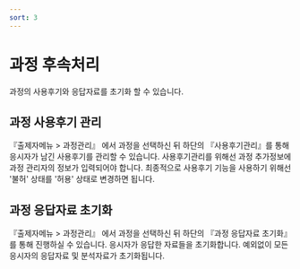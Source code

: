 ```yaml
---
sort: 3
---
```



# 과정 후속처리
과정의 사용후기와 응답자료를 초기화 할 수 있습니다.

## 과정 사용후기 관리
『출제자메뉴 > 과정관리』 에서 과정을 선택하신 뒤 하단의 『사용후기관리』를 통해 응시자가 남긴 사용후기를 관리할 수 있습니다. 사용후기관리를 위해선 과정 추가정보에 과정 관리자의 정보가 입력되어야 합니다. 최종적으로 사용후기 기능을 사용하기 위해선 '불허' 상태를 '허용' 상태로 변경하면 됩니다.
## 과정 응답자료 초기화
『출제자메뉴 > 과정관리』 에서 과정을 선택하신 뒤 하단의 『과정 응답자료 초기화』를 통해 진행하실 수 있습니다. 응시자가 응답한 자료들을 초기화합니다. 예외없이 모든 응시자의 응답자료 및 분석자료가 초기화됩니다.